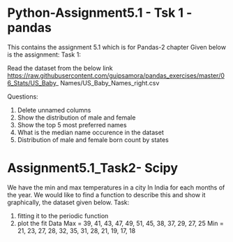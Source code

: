 # Python-Assignment5.1 - Tsk 1 - pandas
This contains the assignment 5.1 which is for Pandas-2 chapter
Given below is the assignment:
Task 1:

Read the dataset from the below link
https://raw.githubusercontent.com/guipsamora/pandas_exercises/master/06_Stats/US_Baby_
Names/US_Baby_Names_right.csv

Questions:
1. Delete unnamed columns
2. Show the distribution of male and female
3. Show the top 5 most preferred names
4. What is the median name occurence in the dataset
5. Distribution of male and female born count by states

# Assignment5.1_Task2- Scipy
We have the min and max temperatures in a city In India for each months of the year.
We would like to find a function to describe this and show it graphically, the dataset
given below.
Task:
1. fitting it to the periodic function
2. plot the fit
Data
Max = 39, 41, 43, 47, 49, 51, 45, 38, 37, 29, 27, 25
Min = 21, 23, 27, 28, 32, 35, 31, 28, 21, 19, 17, 18
